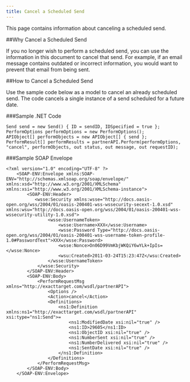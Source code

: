 ```yaml
---
title: Cancel a Scheduled Send
---
```

<p>This page contains information  about canceling a scheduled send.</p>

##Why Cancel a Scheduled Send
<p>If you no longer wish to perform a scheduled send, you can use the information in this document to cancel that send. For example, if an email message contains outdated or incorrect information, you would want to prevent that email from being sent.</p>

##How to Cancel a Scheduled Send
<p>Use the sample code below as a model to cancel an already scheduled send. The code cancels a single instance of a send scheduled for a future date.</p>

###Sample .NET Code 
```
Send send = new Send() { ID = sendID, IDSpecified = true };
PerformOptions performOptions = new PerformOptions();
APIObject[] performObjects = new APIObject[] { send };
PerformResult[] performResults = partnerAPI.Perform(performOptions, "cancel", performObjects, out status, out message, out requestID);
```
###Sample SOAP Envelope 
```
<?xml version="1.0" encoding="UTF-8" ?> 
    <SOAP-ENV:Envelope xmlns:SOAP-ENV="http://schemas.xmlsoap.org/soap/envelope/" xmlns:xsd="http://www.w3.org/2001/XMLSchema" xmlns:xsi="http://www.w3.org/2001/XMLSchema-instance">
        <SOAP-ENV:Header>
           <wsse:Security xmlns:wsse="http://docs.oasis-open.org/wss/2004/01/oasis-200401-wss-wssecurity-secext-1.0.xsd" xmlns:wsu="http://docs.oasis-open.org/wss/2004/01/oasis-200401-wss-wssecurity-utility-1.0.xsd">
                <wsse:UsernameToken>
                    <wsse:Username>XXX</wsse:Username> 
                    <wsse:Password Type="http://docs.oasis-open.org/wss/2004/01/oasis-200401-wss-username-token-profile-1.0#PasswordText">XXX</wsse:Password> 
                    <wsse:Nonce>On06D99VmKbjWKQiY6wYLk+IpIs=</wsse:Nonce> 
                    <wsu:Created>2011-03-24T15:23:47Z</wsu:Created> 
                </wsse:UsernameToken>
            </wsse:Security>
        </SOAP-ENV:Header>
        <SOAP-ENV:Body>
            <PerformRequestMsg xmlns="http://exacttarget.com/wsdl/partnerAPI">
                <Options /> 
                <Action>cancel</Action> 
                <Definitions>
                    <ns1:Definition xmlns:ns1="http://exacttarget.com/wsdl/partnerAPI" xsi:type="ns1:Send">=
                        <ns1:ModifiedDate xsi:nil="true" /> 
                        <ns1:ID>29605</ns1:ID> 
                        <ns1:ObjectID xsi:nil="true" /> 
                        <ns1:NumberSent xsi:nil="true" /> 
                        <ns1:NumberDelivered xsi:nil="true" /> 
                        <ns1:SentDate xsi:nil="true" /> 
                    </ns1:Definition>
                </Definitions>
            </PerformRequestMsg>
        </SOAP-ENV:Body>
    </SOAP-ENV:Envelope>
```
         